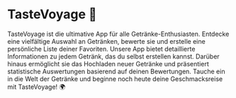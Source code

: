 # TasteVoyage 🌟 
TasteVoyage ist die ultimative App für alle Getränke-Enthusiasten. Entdecke eine vielfältige Auswahl an Getränken, bewerte sie und erstelle eine persönliche Liste deiner Favoriten. Unsere App bietet detaillierte Informationen zu jedem Getränk, das du selbst erstellen kannst. Darüber hinaus ermöglicht sie das Hochladen neuer Getränke und präsentiert statistische Auswertungen basierend auf deinen Bewertungen.
Tauche ein in die Welt der Getränke und beginne noch heute deine Geschmacksreise mit TasteVoyage! 🌍
